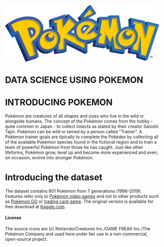 
![](Pokémon_images/R_Pokémon_images_logo.png)

# DATA SCIENCE USING POKEMON
# INTRODUCING POKEMON
Pokémon are creatures of all shapes and sizes who live in the wild or alongside humans. The concept of the Pokémon comes from the hobby - quite common in Japan - to collect insects as stated by their creator Satoshi Tajiri. Pokèmon can be wild or tamed by a person called "Trainer". A Pokèmon trainer goals are tipically to complete the Pokédex by collecting all of the available Pokémon species found in the fictional region and to train a team of powerful Pokémon from those he has caught. Just like other lifeforms, Pokémon grow, level up and become more experienced and even, on occasion, evolve into stronger Pokémon.

# Introducing the dataset
The dataset contains 801 Pokèmon from 7 generations (1996-2019). Features refer only to [Pokèmon video games](https://github.com/https://en.wikipedia.org/wiki/Pok%C3%A9mon_(video_game_series)) and not to other products such as [Pokèmon GO](https://github.com/https://en.wikipedia.org/wiki/Pok%C3%A9mon_Go) or [trading card game](https://github.com/https://en.wikipedia.org/wiki/Pok%C3%A9mon_Trading_Card_Game). The original version is available for free download at [Kaggle.com](//github.com/https:https://www.kaggle.com/rounakbanik/pokemon).



#### License
The source icons are (c) Nintendo/Creatures Inc./GAME FREAK Inc./The Pokémon Company and used here under fair use in a non-commercial, open-source project.
